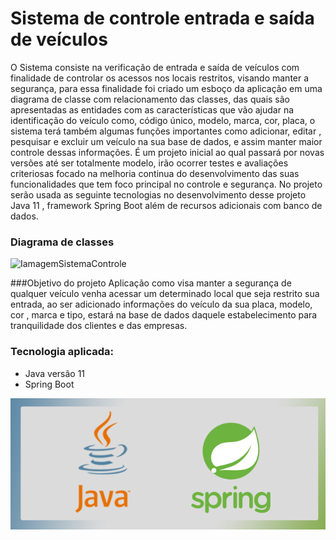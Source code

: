 # Sistema de controle entrada e saída de veículos 

O Sistema consiste  na verificação de entrada e saída de veículos com finalidade de controlar os acessos nos locais restritos, visando manter a segurança, para essa finalidade foi criado um esboço da aplicação em uma diagrama de classe com relacionamento das classes, das quais são apresentadas as entidades com as características que vão ajudar na identificação do veículo como, código único, modelo, marca, cor, placa, o sistema terá também algumas funções importantes como adicionar, editar , pesquisar e excluir um veículo na sua base de dados, e assim manter maior controle dessas informações.
É um projeto inicial ao qual passará por novas versões até ser totalmente modelo, irão ocorrer testes e avaliações criteriosas focado na melhoria continua do desenvolvimento das suas funcionalidades que tem foco principal no controle e segurança.
No projeto serão usada as seguinte tecnologias no desenvolvimento desse projeto Java 11 , framework Spring Boot além de recursos adicionais com banco de dados.  
### Diagrama de classes
![IamagemSistemaControle](https://user-images.githubusercontent.com/10873786/150277428-4663ab38-6f33-4c8f-b4d1-4dd7d7d2b4cb.png)

###Objetivo do projeto
Aplicação como visa manter a segurança de qualquer veículo venha acessar um determinado local que seja restrito sua entrada, ao ser adicionado informações do veículo da sua placa, modelo, cor , marca e tipo, estará na base de dados daquele estabelecimento para tranquilidade dos clientes e das empresas.  
### Tecnologia aplicada:
* Java versão 11
* Spring Boot

![img_1.png](img_1.png)
